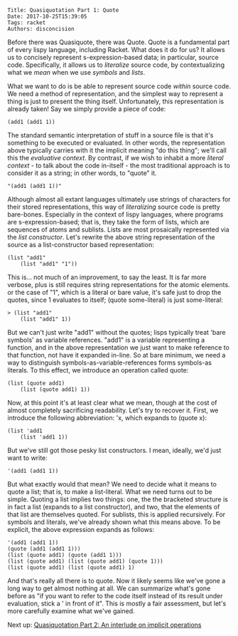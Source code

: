     Title: Quasiquotation Part 1: Quote
    Date: 2017-10-25T15:39:05
    Tags: racket
    Authors: disconcision

Before there was Quasiquote, there was Quote. Quote is a fundamental part of every lispy language, including Racket. What does it do for us? It allows us to concisely represent s-expression-based data; in particular, source code. Specifically, it allows us to *literalize* source code, by contextualizing what we *mean* when we use *symbols* and *lists*.

What we want to do is be able to represent source code *within* source code. We need a method of representation, and the simplest way to represent a thing is just to present the thing itself. Unfortunately, this representation is already taken! Say we simply provide a piece of code:

```racket
(add1 (add1 1))
```

The standard semantic interpretation of stuff in a source file is that it's something to be executed or evaluated. In other words, the representation above typically carries with it the implicit meaning "do this thing"; we'll call this the *evaluative context*. By contrast, if we wish to inhabit a more *literal context* - to talk about the code in-itself - the most traditional approach is to consider it as a string; in other words, to "quote" it.

```racket
"(add1 (add1 1))"
```

Although almost all extant languages ultimately use strings of characters for their stored representations, this way of *literalizing* source code is pretty bare-bones. Especially in the context of lispy languages, where programs are s-expression-based; that is, they take the form of lists, which are sequences of atoms and sublists. Lists are most prosaically represented via the *list constructor*. Let's rewrite the above string representation of the source as a list-constructor based representation:

```racket
(list "add1"
    (list "add1" "1"))
```

This is... not much of an improvement, to say the least. It is far more verbose, plus is still requires string representations for the atomic elements. or the case of "1", which is a literal or bare value, it's safe just to drop the quotes, since 1 evaluates to itself; (quote some-literal) is just some-literal:

```racket
> (list "add1"
    (list "add1" 1))
```

 But we can't just write "add1" without the quotes; lisps typically treat 'bare symbols' as variable references. "add1" is a variable representing a function, and in the above representation we just want to make reference to that function, not have it expanded in-line. So at bare minimum, we need a way to distinguish symbols-as-variable-references forms symbols-as literals. To this effect, we introduce an operation called quote:

```racket
(list (quote add1)
    (list (quote add1) 1))
```

 Now, at this point it's at least clear what we mean, though at the cost of almost completely sacrificing readability. Let's try to recover it. First, we introduce the following abbreviation: 'x, which expands to (quote x):

```racket
(list 'add1
    (list 'add1 1))
```

 But we've still got those pesky list constructors. I mean, ideally, we'd just want to write:

```racket
'(add1 (add1 1))
```

But what exactly would that mean? We need to decide what it means to quote a list; that is, to make a list-literal. What we need turns out to be simple. Quoting a list implies two things: one, the the bracketed structure is in fact a list (expands to a list constructor), and two, that the elements of that list are themselves quoted. For sublists, this is applied recursively. For symbols and literals, we've already shown what this means above. To be explicit, the above expression expands as follows:

```racket
'(add1 (add1 1))
(quote (add1 (add1 1)))
(list (quote add1) (quote (add1 1)))
(list (quote add1) (list (quote add1) (quote 1)))
(list (quote add1) (list (quote add1) 1)
```

And that's really all there is to quote. Now it likely seems like we've gone a long way to get almost nothing at all. We can summarize what's gone before as "if you want to refer to the code itself instead of its result under evaluation, stick a ' in front of it". This is mostly a fair assessment, but let's more carefully examine what we've gained.

Next up: [Quasiquotation Part 2: An interlude on implicit operations](http://disconcision.github.io/fructlog/2017/10/quasiquotation-part-2-an-interlude-on-implicit-operations.html)

